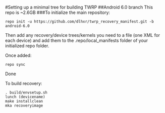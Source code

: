 #Setting up a minimal tree for building TWRP
##Android 6.0 branch
This repo is ~2.6GB
###To initialize the main repository:

````
repo init -u https://github.com/dlhxr/twrp_recovery_manifest.git -b android-6.0
````
Then add any recovery/device trees/kernels you need to a file (one XML for each device) and add them to the .repo/local_manifests folder of your initialized repo folder.

Once added:
````
repo sync
````
Done

To build recovery:
````
. build/envsetup.sh
lunch (devicename)
make installclean
mka recoveryimage
````

